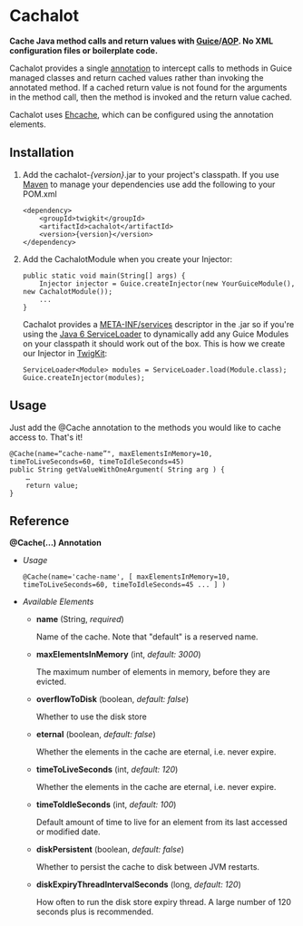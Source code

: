 Cachalot
========

**Cache Java method calls and return values with [Guice][Guice]/[AOP][AOP]. No XML configuration files or boilerplate code.**

Cachalot provides a single [annotation][Annotations] to intercept calls to methods in Guice managed classes and return cached values rather than invoking the annotated method. If a cached return value is not found for the arguments in the method call, then the method is invoked and the return value cached. 

Cachalot uses [Ehcache][Ehcache], which can be configured using the annotation elements. 


Installation
------------

1.	Add the cachalot-*{version}*.jar to your project's classpath. If you use [Maven][Maven] to manage your dependencies use add the following to your POM.xml

		<dependency>
			<groupId>twigkit</groupId>
			<artifactId>cachalot</artifactId>
			<version>{version}</version>
		</dependency>


2.	Add the CachalotModule when you create your Injector:
	
		public static void main(String[] args) {
			Injector injector = Guice.createInjector(new YourGuiceModule(), new CachalotModule());
			...
		}

	Cachalot provides a [META-INF/services][MetaInfServices] descriptor in the .jar so if you're using the [Java 6 ServiceLoader][ServiceLoader] to dynamically add any Guice Modules on your classpath it should work out of the box. This is how we create our Injector in [TwigKit][TwigKit]:
	
		ServiceLoader<Module> modules = ServiceLoader.load(Module.class);
		Guice.createInjector(modules);


Usage
-----

Just add the @Cache annotation to the methods you would like to cache access to. That's it!

	@Cache(name=“cache-name”", maxElementsInMemory=10, timeToLiveSeconds=60, timeToIdleSeconds=45)
	public String getValueWithOneArgument( String arg ) {
		…
		return value;
	}


Reference
---------

**@Cache(...) Annotation**

*	*Usage*

		@Cache(name='cache-name', [ maxElementsInMemory=10, timeToLiveSeconds=60, timeToIdleSeconds=45 ... ] )
	
*	*Available Elements*
	
	*	**name** (String, *required*)
		
		Name of the cache. Note that "default" is a reserved name.

	*	**maxElementsInMemory** (int, *default: 3000*)
		
		The maximum number of elements in memory, before they are evicted.

	*	**overflowToDisk** (boolean, *default: false*)
		
		Whether to use the disk store

	*	**eternal** (boolean, *default: false*)
		
		Whether the elements in the cache are eternal, i.e. never expire.

	*	**timeToLiveSeconds** (int, *default: 120*)
		
		Whether the elements in the cache are eternal, i.e. never expire.
	
	*	**timeToIdleSeconds** (int, *default: 100*)
		
		Default amount of time to live for an element from its last accessed or modified date.
	
	*	**diskPersistent** (boolean, *default: false*)
	
		Whether to persist the cache to disk between JVM restarts.

	*	**diskExpiryThreadIntervalSeconds** (long, *default: 120*)
		
		How often to run the disk store expiry thread. A large number of 120 seconds plus is recommended.

[TwigKit]: http://www.twigkit.com/
[Guice]: http://code.google.com/p/google-guice/
[AOP]: http://code.google.com/p/google-guice/wiki/AOP
[Ehcache]: http://ehcache.org/
[Maven]: http://maven.apache.org/
[Annotations]: http://java.sun.com/j2se/1.5.0/docs/guide/language/annotations.html
[ServiceLoader]: http://java.sun.com/javase/6/docs/api/java/util/ServiceLoader.html
[MetaInfServices]: http://java.sun.com/j2se/1.3/docs/guide/jar/jar.html#The%20META-INF%20directory